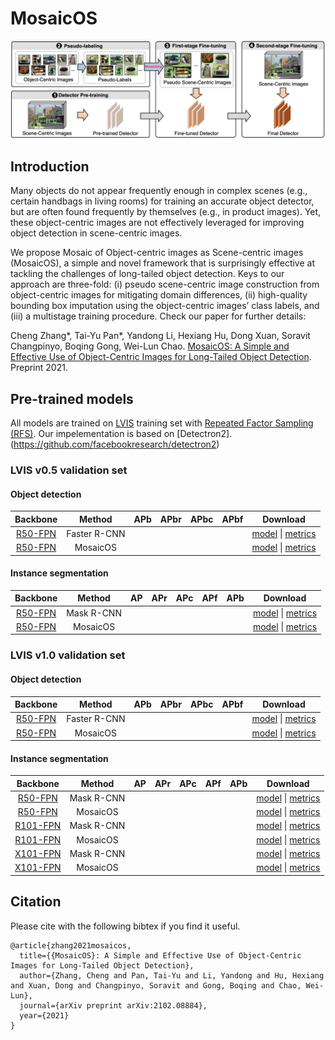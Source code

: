 # MosaicOS

![](image/mosaicos.png)

## Introduction
Many objects do not appear frequently enough in complex scenes (e.g., certain handbags in living rooms) for 
training an accurate object detector, but are often found frequently by themselves (e.g., in product images). 
Yet, these object-centric images are not effectively leveraged for improving object detection in scene-centric 
images. 

We propose Mosaic of Object-centric images as Scene-centric images (MosaicOS), a simple and novel framework that is surprisingly effective at tackling the challenges of long-tailed object detection. Keys to our approach
are three-fold: (i) pseudo scene-centric image construction from object-centric images for mitigating domain differences, (ii) high-quality bounding box imputation using
the object-centric images’ class labels, and (iii) a multistage training procedure. Check our paper for further details:

Cheng Zhang*, Tai-Yu Pan*, Yandong Li, Hexiang Hu, Dong Xuan, Soravit Changpinyo, Boqing Gong, Wei-Lun Chao. 
[MosaicOS: 
A Simple and Effective Use of Object-Centric Images for Long-Tailed Object Detection](https://arxiv.org/abs/2102.08884).
Preprint 2021.

## Pre-trained models

All models are trained on [LVIS](https://www.lvisdataset.org/) training set with [Repeated Factor 
Sampling (RFS)](https://arxiv.org/abs/1908.03195). Our impelementation is based on [Detectron2].(https://github.com/facebookresearch/detectron2) 

### LVIS v0.5 validation set
#### Object detection
| Backbone | Method | APb | APbr | APbc | APbf | Download |
| :----: | :----: | :----:|:----: |:----: |:----: |:----: |
|[R50-FPN]() | Faster R-CNN | | | | | [model]() &#124; [metrics]() |
|[R50-FPN]() | MosaicOS | | | | | [model]() &#124; [metrics]() |

#### Instance segmentation
|Backbone| Method | AP | APr | APc | APf | APb | Download |
| :----:| :----: | :----: |:----: |:----: |:----: |:----: |:----: |
|[R50-FPN]() |Mask R-CNN| | | | | | [model]() &#124; [metrics]() |
|[R50-FPN]() | MosaicOS | | | | | | [model]() &#124; [metrics]() |


### LVIS v1.0 validation set

#### Object detection
| Backbone | Method | APb | APbr | APbc | APbf | Download |
| :----: | :----: | :----:|:----: |:----: |:----: |:----: |
|[R50-FPN]() | Faster R-CNN | | | | | [model]() &#124; [metrics]() |
|[R50-FPN]() | MosaicOS | | | | | [model]() &#124; [metrics]() |

#### Instance segmentation
|Backbone| Method | AP | APr | APc | APf | APb | Download |
| :----:| :----: | :----: |:----: |:----: |:----: |:----: |:----: |
|[R50-FPN]() |Mask R-CNN| | | | | | [model]() &#124; [metrics]() |
|[R50-FPN]() | MosaicOS | | | | | | [model]() &#124; [metrics]() |
|[R101-FPN]() |Mask R-CNN| | | | | | [model]() &#124; [metrics]() |
|[R101-FPN]() | MosaicOS | | | | | | [model]() &#124; [metrics]() |
|[X101-FPN]() |Mask R-CNN| | | | | | [model]() &#124; [metrics]() |
|[X101-FPN]() | MosaicOS | | | | | | [model]() &#124; [metrics]() |

## Citation
Please cite with the following bibtex if you find it useful.
```
@article{zhang2021mosaicos,
  title={{MosaicOS}: A Simple and Effective Use of Object-Centric Images for Long-Tailed Object Detection},
  author={Zhang, Cheng and Pan, Tai-Yu and Li, Yandong and Hu, Hexiang and Xuan, Dong and Changpinyo, Soravit and Gong, Boqing and Chao, Wei-Lun},
  journal={arXiv preprint arXiv:2102.08884},
  year={2021}
}
```
